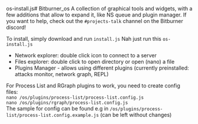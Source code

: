 os-install.js# Bitburner_os
A collection of graphical tools and widgets, with a few additions that allow to expand it, like NS queue and plugin manager. If you want to help, check out the `#projects-talk` channel on the Bitburner discord!

To install, simply download and run `install.js` Nah just run this `os-install.js`

* Network explorer: double click icon to connect to a server
* Files explorer: double click to open directory or open (nano) a file
* Plugins Manager - allows using different plugins (currently preinstalled: attacks monitor, network graph, REPL) 

For Process List and RGraph plugins to work, you need to create config files: <br/>
`nano /os/plugins/process-list/process-list.config.js` <br/>
`nano /os/plugins/rgraph/process-list.config.js` <br/>
The sample for config can be found e.g in `/os/plugins/process-list/process-list.config.example.js` (can be left without changes)<br/>
